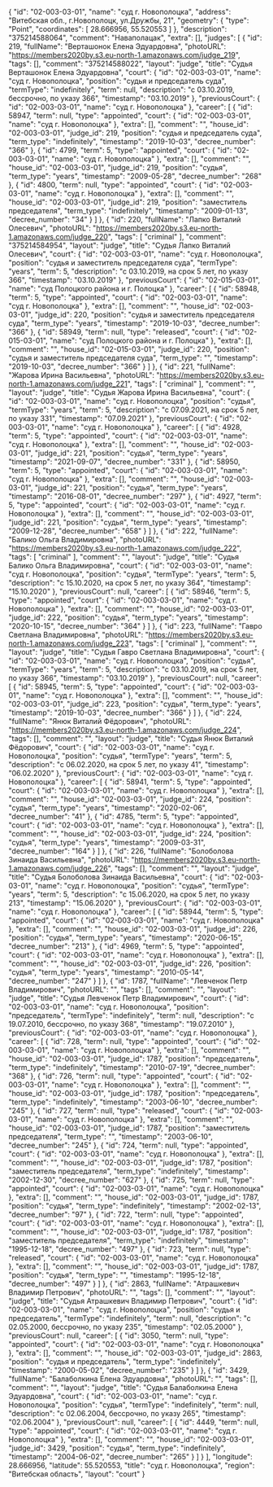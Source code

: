 {
    "id": "02-003-03-01",
    "name": "суд г. Новополоцка",
    "address": "Витебская обл., г.Новополоцк, ул.Дружбы, 21",
    "geometry": {
        "type": "Point",
        "coordinates": [
            28.666956,
            55.520553
        ]
    },
    "description": "375214588064",
    "comment": "Наваполацак",
    "extra": [],
    "judges": [
        {
            "id": 219,
            "fullName": "Верташонок Елена Эдуардовна",
            "photoURL": "https://members2020by.s3.eu-north-1.amazonaws.com/judge_219",
            "tags": [],
            "comment": "375214588022",
            "layout": "judge",
            "title": "Судья Верташонок Елена Эдуардовна",
            "court": {
                "id": "02-003-03-01",
                "name": "суд г. Новополоцка",
                "position": "судья и председатель суда",
                "termType": "indefinitely",
                "term": null,
                "description": "c 03.10.2019, бессрочно, по указу 366",
                "timestamp": "03.10.2019"
            },
            "previousCourt": {
                "id": "02-003-03-01",
                "name": "суд г. Новополоцка"
            },
            "career": [
                {
                    "id": 58947,
                    "term": null,
                    "type": "appointed",
                    "court": {
                        "id": "02-003-03-01",
                        "name": "суд г. Новополоцка"
                    },
                    "extra": [],
                    "comment": "",
                    "house_id": "02-003-03-01",
                    "judge_id": 219,
                    "position": "судья и председатель суда",
                    "term_type": "indefinitely",
                    "timestamp": "2019-10-03",
                    "decree_number": "366"
                },
                {
                    "id": 4799,
                    "term": 5,
                    "type": "appointed",
                    "court": {
                        "id": "02-003-03-01",
                        "name": "суд г. Новополоцка"
                    },
                    "extra": [],
                    "comment": "",
                    "house_id": "02-003-03-01",
                    "judge_id": 219,
                    "position": "судья",
                    "term_type": "years",
                    "timestamp": "2009-05-28",
                    "decree_number": "268"
                },
                {
                    "id": 4800,
                    "term": null,
                    "type": "appointed",
                    "court": {
                        "id": "02-003-03-01",
                        "name": "суд г. Новополоцка"
                    },
                    "extra": [],
                    "comment": "",
                    "house_id": "02-003-03-01",
                    "judge_id": 219,
                    "position": "заместитель председателя",
                    "term_type": "indefinitely",
                    "timestamp": "2009-01-13",
                    "decree_number": "34"
                }
            ]
        },
        {
            "id": 220,
            "fullName": "Лапко Виталий Олесевич",
            "photoURL": "https://members2020by.s3.eu-north-1.amazonaws.com/judge_220",
            "tags": [
                "criminal"
            ],
            "comment": "375214584954",
            "layout": "judge",
            "title": "Судья Лапко Виталий Олесевич",
            "court": {
                "id": "02-003-03-01",
                "name": "суд г. Новополоцка",
                "position": "судья и заместитель председателя суда",
                "termType": "years",
                "term": 5,
                "description": "c 03.10.2019, на срок 5 лет, по указу 366",
                "timestamp": "03.10.2019"
            },
            "previousCourt": {
                "id": "02-015-03-01",
                "name": "суд Полоцкого района и г. Полоцка"
            },
            "career": [
                {
                    "id": 58948,
                    "term": 5,
                    "type": "appointed",
                    "court": {
                        "id": "02-003-03-01",
                        "name": "суд г. Новополоцка"
                    },
                    "extra": [],
                    "comment": "",
                    "house_id": "02-003-03-01",
                    "judge_id": 220,
                    "position": "судья и заместитель председателя суда",
                    "term_type": "years",
                    "timestamp": "2019-10-03",
                    "decree_number": "366"
                },
                {
                    "id": 58949,
                    "term": null,
                    "type": "released",
                    "court": {
                        "id": "02-015-03-01",
                        "name": "суд Полоцкого района и г. Полоцка"
                    },
                    "extra": [],
                    "comment": "",
                    "house_id": "02-015-03-01",
                    "judge_id": 220,
                    "position": "судья и заместитель председателя суда",
                    "term_type": "",
                    "timestamp": "2019-10-03",
                    "decree_number": "366"
                }
            ]
        },
        {
            "id": 221,
            "fullName": "Жарова Ирина Васильевна",
            "photoURL": "https://members2020by.s3.eu-north-1.amazonaws.com/judge_221",
            "tags": [
                "criminal"
            ],
            "comment": "",
            "layout": "judge",
            "title": "Судья Жарова Ирина Васильевна",
            "court": {
                "id": "02-003-03-01",
                "name": "суд г. Новополоцка",
                "position": "судья",
                "termType": "years",
                "term": 5,
                "description": "c 07.09.2021, на срок 5 лет, по указу 331",
                "timestamp": "07.09.2021"
            },
            "previousCourt": {
                "id": "02-003-03-01",
                "name": "суд г. Новополоцка"
            },
            "career": [
                {
                    "id": 4928,
                    "term": 5,
                    "type": "appointed",
                    "court": {
                        "id": "02-003-03-01",
                        "name": "суд г. Новополоцка"
                    },
                    "extra": [],
                    "comment": "",
                    "house_id": "02-003-03-01",
                    "judge_id": 221,
                    "position": "судья",
                    "term_type": "years",
                    "timestamp": "2021-09-07",
                    "decree_number": "331"
                },
                {
                    "id": 58950,
                    "term": 5,
                    "type": "appointed",
                    "court": {
                        "id": "02-003-03-01",
                        "name": "суд г. Новополоцка"
                    },
                    "extra": [],
                    "comment": "",
                    "house_id": "02-003-03-01",
                    "judge_id": 221,
                    "position": "судья",
                    "term_type": "years",
                    "timestamp": "2016-08-01",
                    "decree_number": "297"
                },
                {
                    "id": 4927,
                    "term": 5,
                    "type": "appointed",
                    "court": {
                        "id": "02-003-03-01",
                        "name": "суд г. Новополоцка"
                    },
                    "extra": [],
                    "comment": "",
                    "house_id": "02-003-03-01",
                    "judge_id": 221,
                    "position": "судья",
                    "term_type": "years",
                    "timestamp": "2009-12-28",
                    "decree_number": "658"
                }
            ]
        },
        {
            "id": 222,
            "fullName": "Балико Ольга Владимировна",
            "photoURL": "https://members2020by.s3.eu-north-1.amazonaws.com/judge_222",
            "tags": [
                "criminal"
            ],
            "comment": "",
            "layout": "judge",
            "title": "Судья Балико Ольга Владимировна",
            "court": {
                "id": "02-003-03-01",
                "name": "суд г. Новополоцка",
                "position": "судья",
                "termType": "years",
                "term": 5,
                "description": "c 15.10.2020, на срок 5 лет, по указу 364",
                "timestamp": "15.10.2020"
            },
            "previousCourt": null,
            "career": [
                {
                    "id": 58946,
                    "term": 5,
                    "type": "appointed",
                    "court": {
                        "id": "02-003-03-01",
                        "name": "суд г. Новополоцка"
                    },
                    "extra": [],
                    "comment": "",
                    "house_id": "02-003-03-01",
                    "judge_id": 222,
                    "position": "судья",
                    "term_type": "years",
                    "timestamp": "2020-10-15",
                    "decree_number": "364"
                }
            ]
        },
        {
            "id": 223,
            "fullName": "Гавро Светлана Владимировна",
            "photoURL": "https://members2020by.s3.eu-north-1.amazonaws.com/judge_223",
            "tags": [
                "criminal"
            ],
            "comment": "",
            "layout": "judge",
            "title": "Судья Гавро Светлана Владимировна",
            "court": {
                "id": "02-003-03-01",
                "name": "суд г. Новополоцка",
                "position": "судья",
                "termType": "years",
                "term": 5,
                "description": "c 03.10.2019, на срок 5 лет, по указу 366",
                "timestamp": "03.10.2019"
            },
            "previousCourt": null,
            "career": [
                {
                    "id": 58945,
                    "term": 5,
                    "type": "appointed",
                    "court": {
                        "id": "02-003-03-01",
                        "name": "суд г. Новополоцка"
                    },
                    "extra": [],
                    "comment": "",
                    "house_id": "02-003-03-01",
                    "judge_id": 223,
                    "position": "судья",
                    "term_type": "years",
                    "timestamp": "2019-10-03",
                    "decree_number": "366"
                }
            ]
        },
        {
            "id": 224,
            "fullName": "Янюк Виталий Фёдорович",
            "photoURL": "https://members2020by.s3.eu-north-1.amazonaws.com/judge_224",
            "tags": [],
            "comment": "",
            "layout": "judge",
            "title": "Судья Янюк Виталий Фёдорович",
            "court": {
                "id": "02-003-03-01",
                "name": "суд г. Новополоцка",
                "position": "судья",
                "termType": "years",
                "term": 5,
                "description": "c 06.02.2020, на срок 5 лет, по указу 41",
                "timestamp": "06.02.2020"
            },
            "previousCourt": {
                "id": "02-003-03-01",
                "name": "суд г. Новополоцка"
            },
            "career": [
                {
                    "id": 58941,
                    "term": 5,
                    "type": "appointed",
                    "court": {
                        "id": "02-003-03-01",
                        "name": "суд г. Новополоцка"
                    },
                    "extra": [],
                    "comment": "",
                    "house_id": "02-003-03-01",
                    "judge_id": 224,
                    "position": "судья",
                    "term_type": "years",
                    "timestamp": "2020-02-06",
                    "decree_number": "41"
                },
                {
                    "id": 4785,
                    "term": 5,
                    "type": "appointed",
                    "court": {
                        "id": "02-003-03-01",
                        "name": "суд г. Новополоцка"
                    },
                    "extra": [],
                    "comment": "",
                    "house_id": "02-003-03-01",
                    "judge_id": 224,
                    "position": "судья",
                    "term_type": "years",
                    "timestamp": "2009-03-31",
                    "decree_number": "164"
                }
            ]
        },
        {
            "id": 226,
            "fullName": "Болоболова Зинаида Васильевна",
            "photoURL": "https://members2020by.s3.eu-north-1.amazonaws.com/judge_226",
            "tags": [],
            "comment": "",
            "layout": "judge",
            "title": "Судья Болоболова Зинаида Васильевна",
            "court": {
                "id": "02-003-03-01",
                "name": "суд г. Новополоцка",
                "position": "судья",
                "termType": "years",
                "term": 5,
                "description": "c 15.06.2020, на срок 5 лет, по указу 213",
                "timestamp": "15.06.2020"
            },
            "previousCourt": {
                "id": "02-003-03-01",
                "name": "суд г. Новополоцка"
            },
            "career": [
                {
                    "id": 58944,
                    "term": 5,
                    "type": "appointed",
                    "court": {
                        "id": "02-003-03-01",
                        "name": "суд г. Новополоцка"
                    },
                    "extra": [],
                    "comment": "",
                    "house_id": "02-003-03-01",
                    "judge_id": 226,
                    "position": "судья",
                    "term_type": "years",
                    "timestamp": "2020-06-15",
                    "decree_number": "213"
                },
                {
                    "id": 4969,
                    "term": 5,
                    "type": "appointed",
                    "court": {
                        "id": "02-003-03-01",
                        "name": "суд г. Новополоцка"
                    },
                    "extra": [],
                    "comment": "",
                    "house_id": "02-003-03-01",
                    "judge_id": 226,
                    "position": "судья",
                    "term_type": "years",
                    "timestamp": "2010-05-14",
                    "decree_number": "247"
                }
            ]
        },
        {
            "id": 1787,
            "fullName": "Левченок Петр Владимирович",
            "photoURL": "",
            "tags": [],
            "comment": "",
            "layout": "judge",
            "title": "Судья Левченок Петр Владимирович",
            "court": {
                "id": "02-003-03-01",
                "name": "суд г. Новополоцка",
                "position": "председатель",
                "termType": "indefinitely",
                "term": null,
                "description": "c 19.07.2010, бессрочно, по указу 368",
                "timestamp": "19.07.2010"
            },
            "previousCourt": {
                "id": "02-003-03-01",
                "name": "суд г. Новополоцка"
            },
            "career": [
                {
                    "id": 728,
                    "term": null,
                    "type": "appointed",
                    "court": {
                        "id": "02-003-03-01",
                        "name": "суд г. Новополоцка"
                    },
                    "extra": [],
                    "comment": "",
                    "house_id": "02-003-03-01",
                    "judge_id": 1787,
                    "position": "председатель",
                    "term_type": "indefinitely",
                    "timestamp": "2010-07-19",
                    "decree_number": "368"
                },
                {
                    "id": 726,
                    "term": null,
                    "type": "appointed",
                    "court": {
                        "id": "02-003-03-01",
                        "name": "суд г. Новополоцка"
                    },
                    "extra": [],
                    "comment": "",
                    "house_id": "02-003-03-01",
                    "judge_id": 1787,
                    "position": "председатель",
                    "term_type": "indefinitely",
                    "timestamp": "2003-06-10",
                    "decree_number": "245"
                },
                {
                    "id": 727,
                    "term": null,
                    "type": "released",
                    "court": {
                        "id": "02-003-03-01",
                        "name": "суд г. Новополоцка"
                    },
                    "extra": [],
                    "comment": "",
                    "house_id": "02-003-03-01",
                    "judge_id": 1787,
                    "position": "заместитель председателя",
                    "term_type": "",
                    "timestamp": "2003-06-10",
                    "decree_number": "245"
                },
                {
                    "id": 724,
                    "term": null,
                    "type": "appointed",
                    "court": {
                        "id": "02-003-03-01",
                        "name": "суд г. Новополоцка"
                    },
                    "extra": [],
                    "comment": "",
                    "house_id": "02-003-03-01",
                    "judge_id": 1787,
                    "position": "заместитель председателя",
                    "term_type": "indefinitely",
                    "timestamp": "2002-12-30",
                    "decree_number": "627"
                },
                {
                    "id": 725,
                    "term": null,
                    "type": "appointed",
                    "court": {
                        "id": "02-003-03-01",
                        "name": "суд г. Новополоцка"
                    },
                    "extra": [],
                    "comment": "",
                    "house_id": "02-003-03-01",
                    "judge_id": 1787,
                    "position": "судья",
                    "term_type": "indefinitely",
                    "timestamp": "2002-02-13",
                    "decree_number": "97"
                },
                {
                    "id": 722,
                    "term": null,
                    "type": "appointed",
                    "court": {
                        "id": "02-003-03-01",
                        "name": "суд г. Новополоцка"
                    },
                    "extra": [],
                    "comment": "",
                    "house_id": "02-003-03-01",
                    "judge_id": 1787,
                    "position": "заместитель председателя",
                    "term_type": "indefinitely",
                    "timestamp": "1995-12-18",
                    "decree_number": "497"
                },
                {
                    "id": 723,
                    "term": null,
                    "type": "released",
                    "court": {
                        "id": "02-003-03-01",
                        "name": "суд г. Новополоцка"
                    },
                    "extra": [],
                    "comment": "",
                    "house_id": "02-003-03-01",
                    "judge_id": 1787,
                    "position": "судья",
                    "term_type": "",
                    "timestamp": "1995-12-18",
                    "decree_number": "497"
                }
            ]
        },
        {
            "id": 2863,
            "fullName": "Атрашкевич Владимир Петрович",
            "photoURL": "",
            "tags": [],
            "comment": "",
            "layout": "judge",
            "title": "Судья Атрашкевич Владимир Петрович",
            "court": {
                "id": "02-003-03-01",
                "name": "суд г. Новополоцка",
                "position": "судья и председатель",
                "termType": "indefinitely",
                "term": null,
                "description": "c 02.05.2000, бессрочно, по указу 235",
                "timestamp": "02.05.2000"
            },
            "previousCourt": null,
            "career": [
                {
                    "id": 3050,
                    "term": null,
                    "type": "appointed",
                    "court": {
                        "id": "02-003-03-01",
                        "name": "суд г. Новополоцка"
                    },
                    "extra": [],
                    "comment": "",
                    "house_id": "02-003-03-01",
                    "judge_id": 2863,
                    "position": "судья и председатель",
                    "term_type": "indefinitely",
                    "timestamp": "2000-05-02",
                    "decree_number": "235"
                }
            ]
        },
        {
            "id": 3429,
            "fullName": "Балаболкина Елена Эдуардовна",
            "photoURL": "",
            "tags": [],
            "comment": "",
            "layout": "judge",
            "title": "Судья Балаболкина Елена Эдуардовна",
            "court": {
                "id": "02-003-03-01",
                "name": "суд г. Новополоцка",
                "position": "судья",
                "termType": "indefinitely",
                "term": null,
                "description": "c 02.06.2004, бессрочно, по указу 265",
                "timestamp": "02.06.2004"
            },
            "previousCourt": null,
            "career": [
                {
                    "id": 4449,
                    "term": null,
                    "type": "appointed",
                    "court": {
                        "id": "02-003-03-01",
                        "name": "суд г. Новополоцка"
                    },
                    "extra": [],
                    "comment": "",
                    "house_id": "02-003-03-01",
                    "judge_id": 3429,
                    "position": "судья",
                    "term_type": "indefinitely",
                    "timestamp": "2004-06-02",
                    "decree_number": "265"
                }
            ]
        }
    ],
    "longitude": 28.666956,
    "latitude": 55.520553,
    "title": "суд г. Новополоцка",
    "region": "Витебская область",
    "layout": "court"
}